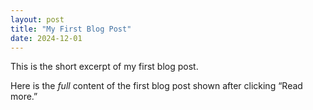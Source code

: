 ```yaml
---
layout: post
title: "My First Blog Post"
date: 2024-12-01
---
```


This is the short excerpt of my first blog post.

<!--more-->

Here is the *full* content of the first blog post shown after clicking “Read more.”
